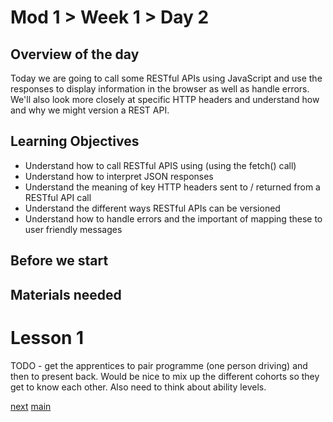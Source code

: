 # Mod 1 > Week 1 > Day 2

## Overview of the day

Today we are going to call some RESTful APIs using JavaScript and use the responses to display information in the browser as well as handle errors. We'll also look more closely at specific HTTP headers and understand how and why we might version a REST API.

## Learning Objectives

* Understand how to call RESTful APIS using (using the fetch() call)
* Understand how to interpret JSON responses
* Understand the meaning of key HTTP headers sent to / returned from a RESTful API call
* Understand the different ways RESTful APIs can be versioned
* Understand how to handle errors and the important of mapping these to user friendly messages

## Before we start

## Materials needed

# Lesson 1
TODO - get the apprentices to pair programme (one person driving) and then to present back. Would be nice to mix up the different cohorts so they get to know each other. Also need to think about ability levels.

[next](/swe/mod1/wk1/day3.html)
[main](/swe)